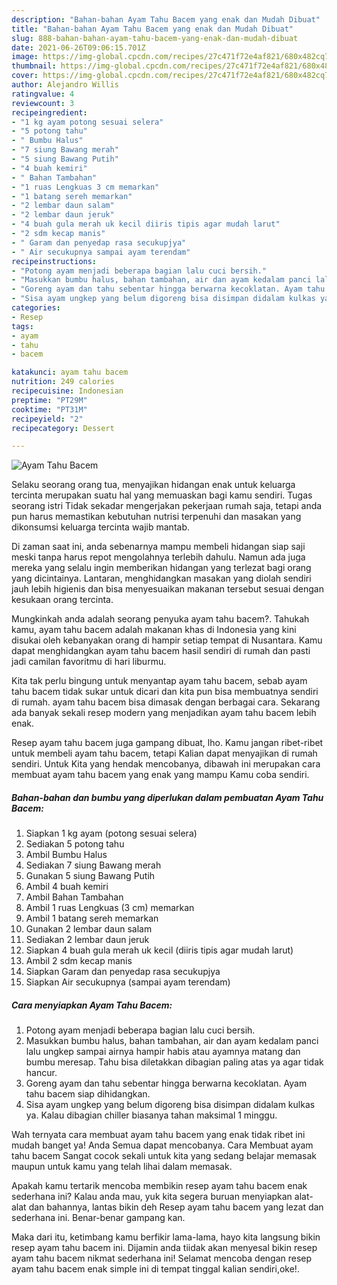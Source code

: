 ```yaml
---
description: "Bahan-bahan Ayam Tahu Bacem yang enak dan Mudah Dibuat"
title: "Bahan-bahan Ayam Tahu Bacem yang enak dan Mudah Dibuat"
slug: 888-bahan-bahan-ayam-tahu-bacem-yang-enak-dan-mudah-dibuat
date: 2021-06-26T09:06:15.701Z
image: https://img-global.cpcdn.com/recipes/27c471f72e4af821/680x482cq70/ayam-tahu-bacem-foto-resep-utama.jpg
thumbnail: https://img-global.cpcdn.com/recipes/27c471f72e4af821/680x482cq70/ayam-tahu-bacem-foto-resep-utama.jpg
cover: https://img-global.cpcdn.com/recipes/27c471f72e4af821/680x482cq70/ayam-tahu-bacem-foto-resep-utama.jpg
author: Alejandro Willis
ratingvalue: 4
reviewcount: 3
recipeingredient:
- "1 kg ayam potong sesuai selera"
- "5 potong tahu"
- " Bumbu Halus"
- "7 siung Bawang merah"
- "5 siung Bawang Putih"
- "4 buah kemiri"
- " Bahan Tambahan"
- "1 ruas Lengkuas 3 cm memarkan"
- "1 batang sereh memarkan"
- "2 lembar daun salam"
- "2 lembar daun jeruk"
- "4 buah gula merah uk kecil diiris tipis agar mudah larut"
- "2 sdm kecap manis"
- " Garam dan penyedap rasa secukupjya"
- " Air secukupnya sampai ayam terendam"
recipeinstructions:
- "Potong ayam menjadi beberapa bagian lalu cuci bersih."
- "Masukkan bumbu halus, bahan tambahan, air dan ayam kedalam panci lalu ungkep sampai airnya hampir habis atau ayamnya matang dan bumbu meresap. Tahu bisa diletakkan dibagian paling atas ya agar tidak hancur."
- "Goreng ayam dan tahu sebentar hingga berwarna kecoklatan. Ayam tahu bacem siap dihidangkan."
- "Sisa ayam ungkep yang belum digoreng bisa disimpan didalam kulkas ya. Kalau dibagian chiller biasanya tahan maksimal 1 minggu."
categories:
- Resep
tags:
- ayam
- tahu
- bacem

katakunci: ayam tahu bacem 
nutrition: 249 calories
recipecuisine: Indonesian
preptime: "PT29M"
cooktime: "PT31M"
recipeyield: "2"
recipecategory: Dessert

---
```



![Ayam Tahu Bacem](https://img-global.cpcdn.com/recipes/27c471f72e4af821/680x482cq70/ayam-tahu-bacem-foto-resep-utama.jpg)

Selaku seorang orang tua, menyajikan hidangan enak untuk keluarga tercinta merupakan suatu hal yang memuaskan bagi kamu sendiri. Tugas seorang istri Tidak sekadar mengerjakan pekerjaan rumah saja, tetapi anda pun harus memastikan kebutuhan nutrisi terpenuhi dan masakan yang dikonsumsi keluarga tercinta wajib mantab.

Di zaman  saat ini, anda sebenarnya mampu membeli hidangan siap saji meski tanpa harus repot mengolahnya terlebih dahulu. Namun ada juga mereka yang selalu ingin memberikan hidangan yang terlezat bagi orang yang dicintainya. Lantaran, menghidangkan masakan yang diolah sendiri jauh lebih higienis dan bisa menyesuaikan makanan tersebut sesuai dengan kesukaan orang tercinta. 



Mungkinkah anda adalah seorang penyuka ayam tahu bacem?. Tahukah kamu, ayam tahu bacem adalah makanan khas di Indonesia yang kini disukai oleh kebanyakan orang di hampir setiap tempat di Nusantara. Kamu dapat menghidangkan ayam tahu bacem hasil sendiri di rumah dan pasti jadi camilan favoritmu di hari liburmu.

Kita tak perlu bingung untuk menyantap ayam tahu bacem, sebab ayam tahu bacem tidak sukar untuk dicari dan kita pun bisa membuatnya sendiri di rumah. ayam tahu bacem bisa dimasak dengan berbagai cara. Sekarang ada banyak sekali resep modern yang menjadikan ayam tahu bacem lebih enak.

Resep ayam tahu bacem juga gampang dibuat, lho. Kamu jangan ribet-ribet untuk membeli ayam tahu bacem, tetapi Kalian dapat menyajikan di rumah sendiri. Untuk Kita yang hendak mencobanya, dibawah ini merupakan cara membuat ayam tahu bacem yang enak yang mampu Kamu coba sendiri.

<!--inarticleads1-->

##### Bahan-bahan dan bumbu yang diperlukan dalam pembuatan Ayam Tahu Bacem:

1. Siapkan 1 kg ayam (potong sesuai selera)
1. Sediakan 5 potong tahu
1. Ambil  Bumbu Halus
1. Sediakan 7 siung Bawang merah
1. Gunakan 5 siung Bawang Putih
1. Ambil 4 buah kemiri
1. Ambil  Bahan Tambahan
1. Ambil 1 ruas Lengkuas (3 cm) memarkan
1. Ambil 1 batang sereh memarkan
1. Gunakan 2 lembar daun salam
1. Sediakan 2 lembar daun jeruk
1. Siapkan 4 buah gula merah uk kecil (diiris tipis agar mudah larut)
1. Ambil 2 sdm kecap manis
1. Siapkan  Garam dan penyedap rasa secukupjya
1. Siapkan  Air secukupnya (sampai ayam terendam)




<!--inarticleads2-->

##### Cara menyiapkan Ayam Tahu Bacem:

1. Potong ayam menjadi beberapa bagian lalu cuci bersih.
1. Masukkan bumbu halus, bahan tambahan, air dan ayam kedalam panci lalu ungkep sampai airnya hampir habis atau ayamnya matang dan bumbu meresap. Tahu bisa diletakkan dibagian paling atas ya agar tidak hancur.
1. Goreng ayam dan tahu sebentar hingga berwarna kecoklatan. Ayam tahu bacem siap dihidangkan.
1. Sisa ayam ungkep yang belum digoreng bisa disimpan didalam kulkas ya. Kalau dibagian chiller biasanya tahan maksimal 1 minggu.




Wah ternyata cara membuat ayam tahu bacem yang enak tidak ribet ini mudah banget ya! Anda Semua dapat mencobanya. Cara Membuat ayam tahu bacem Sangat cocok sekali untuk kita yang sedang belajar memasak maupun untuk kamu yang telah lihai dalam memasak.

Apakah kamu tertarik mencoba membikin resep ayam tahu bacem enak sederhana ini? Kalau anda mau, yuk kita segera buruan menyiapkan alat-alat dan bahannya, lantas bikin deh Resep ayam tahu bacem yang lezat dan sederhana ini. Benar-benar gampang kan. 

Maka dari itu, ketimbang kamu berfikir lama-lama, hayo kita langsung bikin resep ayam tahu bacem ini. Dijamin anda tiidak akan menyesal bikin resep ayam tahu bacem nikmat sederhana ini! Selamat mencoba dengan resep ayam tahu bacem enak simple ini di tempat tinggal kalian sendiri,oke!.

